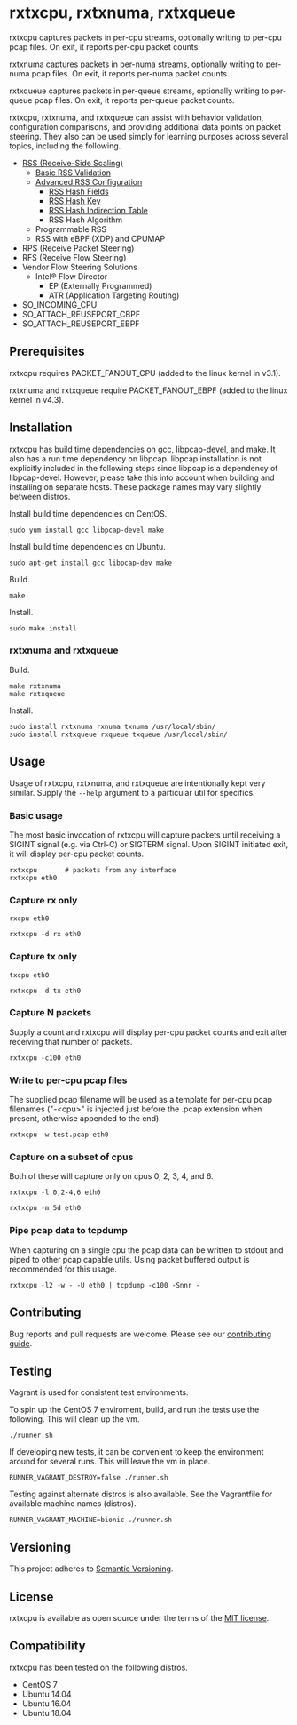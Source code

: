 # rxtxcpu, rxtxnuma, rxtxqueue

rxtxcpu captures packets in per-cpu streams, optionally writing to per-cpu pcap files. On exit, it reports per-cpu packet counts.

rxtxnuma captures packets in per-numa streams, optionally writing to per-numa pcap files. On exit, it reports per-numa packet counts.

rxtxqueue captures packets in per-queue streams, optionally writing to per-queue pcap files. On exit, it reports per-queue packet counts.

rxtxcpu, rxtxnuma, and rxtxqueue can assist with behavior validation, configuration comparisons, and providing additional data points on packet steering. They also can be used simply for learning purposes across several topics, including the following.
* [RSS (Receive-Side Scaling)](Documentation/case-studies/observing-rss-on-ixgbe.md)
  * [Basic RSS Validation](Documentation/case-studies/observing-rss-on-ixgbe-basic-rss-validation.md)
  * [Advanced RSS Configuration](Documentation/case-studies/observing-rss-on-ixgbe-advanced-rss-configuration.md)
    * [RSS Hash Fields](Documentation/case-studies/observing-rss-on-ixgbe-advanced-rss-configuration-rss-hash-fields.md)
    * [RSS Hash Key](Documentation/case-studies/observing-rss-on-ixgbe-advanced-rss-configuration-rss-hash-key.md)
    * [RSS Hash Indirection Table](Documentation/case-studies/observing-rss-on-ixgbe-advanced-rss-configuration-rss-hash-indirection-table.md)
    * RSS Hash Algorithm
  * Programmable RSS
  * RSS with eBPF (XDP) and CPUMAP
* RPS (Receive Packet Steering)
* RFS (Receive Flow Steering)
* Vendor Flow Steering Solutions
  * Intel® Flow Director
    * EP (Externally Programmed)
    * ATR (Application Targeting Routing)
* SO_INCOMING_CPU
* SO_ATTACH_REUSEPORT_CBPF
* SO_ATTACH_REUSEPORT_EBPF

## Prerequisites

rxtxcpu requires PACKET_FANOUT_CPU (added to the linux kernel in v3.1).

rxtxnuma and rxtxqueue require PACKET_FANOUT_EBPF (added to the linux kernel in v4.3).

## Installation

rxtxcpu has build time dependencies on gcc, libpcap-devel, and make. It also has a run time dependency on libpcap. libpcap installation is not explicitly included in the following steps since libpcap is a dependency of libpcap-devel. However, please take this into account when building and installing on separate hosts. These package names may vary slightly between distros.

Install build time dependencies on CentOS.
```
sudo yum install gcc libpcap-devel make
```

Install build time dependencies on Ubuntu.
```
sudo apt-get install gcc libpcap-dev make
```

Build.
```
make
```

Install.
```
sudo make install
```

### rxtxnuma and rxtxqueue

Build.
```
make rxtxnuma
make rxtxqueue
```

Install.
```
sudo install rxtxnuma rxnuma txnuma /usr/local/sbin/
sudo install rxtxqueue rxqueue txqueue /usr/local/sbin/
```

## Usage

Usage of rxtxcpu, rxtxnuma, and rxtxqueue are intentionally kept very similar. Supply the `--help` argument to a particular util for specifics.

### Basic usage

The most basic invocation of rxtxcpu will capture packets until receiving a SIGINT signal (e.g. via Ctrl-C) or SIGTERM signal. Upon SIGINT initiated exit, it will display per-cpu packet counts.

```
rxtxcpu       # packets from any interface
rxtxcpu eth0
```

### Capture rx only

```
rxcpu eth0
```

```
rxtxcpu -d rx eth0
```

### Capture tx only

```
txcpu eth0
```

```
rxtxcpu -d tx eth0
```

### Capture N packets

Supply a count and rxtxcpu will display per-cpu packet counts and exit after receiving that number of packets.

```
rxtxcpu -c100 eth0
```

### Write to per-cpu pcap files

The supplied pcap filename will be used as a template for per-cpu pcap filenames ("-<span>&#60;</span>cpu<span>&#62;</span>" is injected just before the .pcap extension when present, otherwise appended to the end).

```
rxtxcpu -w test.pcap eth0
```

### Capture on a subset of cpus

Both of these will capture only on cpus 0, 2, 3, 4, and 6.

```
rxtxcpu -l 0,2-4,6 eth0
```

```
rxtxcpu -m 5d eth0
```

### Pipe pcap data to tcpdump

When capturing on a single cpu the pcap data can be written to stdout and piped to other pcap capable utils. Using packet buffered output is recommended for this usage.

```
rxtxcpu -l2 -w - -U eth0 | tcpdump -c100 -Snnr -
```

## Contributing

Bug reports and pull requests are welcome. Please see our [contributing guide](CONTRIBUTING.md).

## Testing

Vagrant is used for consistent test environments.

To spin up the CentOS 7 enviroment, build, and run the tests use the following. This will clean up the vm.
```
./runner.sh
```

If developing new tests, it can be convenient to keep the environment around for several runs. This will leave the vm in place.
```
RUNNER_VAGRANT_DESTROY=false ./runner.sh
```

Testing against alternate distros is also available. See the Vagrantfile for available machine names (distros).
```
RUNNER_VAGRANT_MACHINE=bionic ./runner.sh
```

## Versioning

This project adheres to [Semantic Versioning](https://semver.org/spec/v2.0.0.html).

## License
rxtxcpu is available as open source under the terms of the [MIT license](LICENSE).

## Compatibility

rxtxcpu has been tested on the following distros.

* CentOS 7
* Ubuntu 14.04
* Ubuntu 16.04
* Ubuntu 18.04

